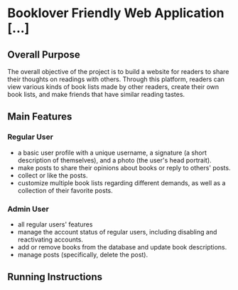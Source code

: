 # Booklover Friendly Web Application [...]

## Overall Purpose
The overall objective of the project is to build a website for readers to share their thoughts on readings with others. Through this platform, readers can view various kinds of book lists made by other readers, create their own book lists, and make friends that have similar reading tastes.

## Main Features
### Regular User
* a basic user profile with a unique username, a signature (a short description of themselves), and a photo (the user's head portrait).
* make posts to share their opinions about books or reply to others' posts. 
* collect or like the posts.
* customize multiple book lists regarding different demands, as well as a collection of their favorite posts.

### Admin User
* all regular users' features
* manage the account status of regular users, including disabling and reactivating accounts.
* add or remove books from the database and update book descriptions.
* manage posts (specifically, delete the post).

## Running Instructions
